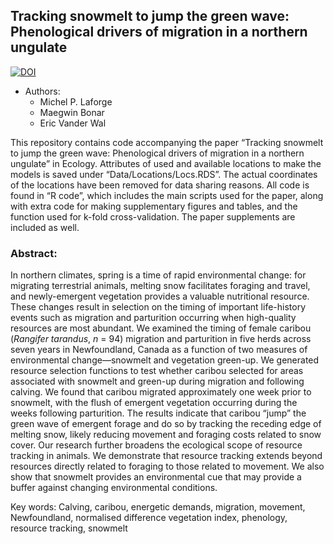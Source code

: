 ## Tracking snowmelt to jump the green wave: Phenological drivers of migration in a northern ungulate

[![DOI](https://zenodo.org/badge/DOI/10.5281/zenodo.4144986.svg)](https://doi.org/10.5281/zenodo.4144986)

* Authors:
	+ Michel P. Laforge
	+ Maegwin Bonar
	+ Eric Vander Wal

This repository contains code accompanying the paper “Tracking snowmelt to jump the green wave: Phenological drivers of migration in a northern ungulate” in Ecology. Attributes of used and available locations to make the models is saved under “Data/Locations/Locs.RDS”. The actual coordinates of the locations have been removed for data sharing reasons. All code is found in “R code”, which includes the main scripts used for the paper, along with extra code for making supplementary figures and tables, and the function used for k-fold cross-validation. The paper supplements are included as well.

### Abstract:

In northern climates, spring is a time of rapid environmental change: for migrating terrestrial animals, melting snow facilitates foraging and travel, and newly-emergent vegetation provides a valuable nutritional resource. These changes result in selection on the timing of important life-history events such as migration and parturition occurring when high-quality resources are most abundant. We examined the timing of female caribou (*Rangifer tarandus*, *n* = 94) migration and parturition in five herds across seven years in Newfoundland, Canada as a function of two measures of environmental change—snowmelt and vegetation green-up. We generated resource selection functions to test whether caribou selected for areas associated with snowmelt and green-up during migration and following calving. We found that caribou migrated approximately one week prior to snowmelt, with the flush of emergent vegetation occurring during the weeks following parturition. The results indicate that caribou “jump” the green wave of emergent forage and do so by tracking the receding edge of melting snow, likely reducing movement and foraging costs related to snow cover. Our research further broadens the ecological scope of resource tracking in animals. We demonstrate that resource tracking extends beyond resources directly related to foraging to those related to movement. We also show that snowmelt provides an environmental cue that may provide a buffer against changing environmental conditions.

Key words: Calving, caribou, energetic demands, migration, movement, Newfoundland, normalised difference vegetation index, phenology, resource tracking, snowmelt


